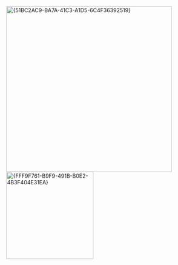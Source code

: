 <img width="437" alt="{51BC2AC9-BA7A-41C3-A1D5-6C4F36392519}" src="https://github.com/user-attachments/assets/4fe3ab03-486c-4bfb-87fa-20a56cfad84c" />
<img width="230" alt="{FFF9F761-B9F9-491B-B0E2-4B3F404E31EA}" src="https://github.com/user-attachments/assets/a8eb1b0e-d21d-46b6-9065-3e577fc373c4" />
